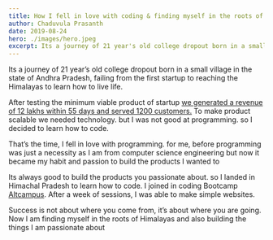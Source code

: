 ```yaml
---
title: How I fell in love with coding & finding myself in the roots of Himalayas
author: Chaduvula Prasanth
date: 2019-08-24
hero: ./images/hero.jpeg
excerpt: Its a journey of 21 year's old college dropout born in a small village in the state of Andhra Pradesh,  failing from startup to reaching the Himalayas to learn how to live life. 
---
```


Its a journey of 21 year’s old college dropout born in a small village in the state of Andhra Pradesh, failing from the first startup to reaching the Himalayas to learn how to live life.

  

After testing the minimum viable product of startup [we generated a revenue of 12 lakhs within 55 days and served 1200 customers.](https://chaduvulaprasanth.netlify.com/how-i-made-1-2-million-inr-with-zero-investment-in-36-days-from-a-rural-village) To make product scalable we needed technology. but I was not good at programming. so I decided to learn how to code.

  

That’s the time, I fell in love with programming. for me, before programming was just a necessity as I am from computer science engineering but now it became my habit and passion to build the products I wanted to

  

Its always good to build the products you passionate about. so I landed in Himachal Pradesh to learn how to code. I joined in coding Bootcamp [Altcampus](https://altcampus.io/). After a week of sessions, I was able to make simple websites.



Success is not about where you come from, it’s about where you are going. Now I am finding myself in the roots of Himalayas and also building the things I am passionate about